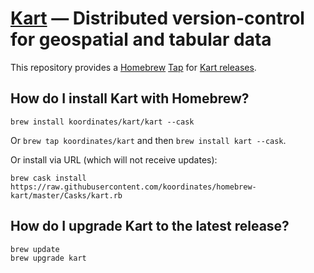 # [Kart](https://kartproject.org) — Distributed version-control for geospatial and tabular data

This repository provides a [Homebrew](https://brew.sh/) [Tap](https://docs.brew.sh/Taps) for [Kart releases](https://github.com/koordinates/kart/releases).

## How do I install Kart with Homebrew?

`brew install koordinates/kart/kart --cask`

Or `brew tap koordinates/kart` and then `brew install kart --cask`.

Or install via URL (which will not receive updates):

```console
brew cask install https://raw.githubusercontent.com/koordinates/homebrew-kart/master/Casks/kart.rb
```

## How do I upgrade Kart to the latest release?

```console
brew update
brew upgrade kart
```
